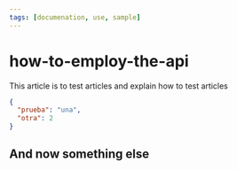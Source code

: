 ```yaml
---
tags: [documenation, use, sample]
---
```


# how-to-employ-the-api

This article is to test articles and explain how to test articles

```json
{
  "prueba": "una",
  "otra": 2
}
```

## And now something else
